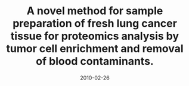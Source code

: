 ---
link: https://dx.doi.org/10.1186/1477-5956-8-9
journal: Proteome science
title: A novel method for sample preparation of fresh lung cancer tissue for proteomics analysis by tumor cell enrichment and removal of blood contaminants.
date: 2010-02-26
authors: De Petris, L, Pernemalm, M, Elmberger, G, Bergman, P, Orre, L, Lewensohn, R, Lehtiö, J
---